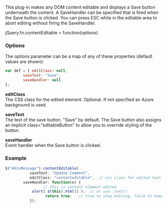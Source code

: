 ﻿This plug-in makes any DOM content editable and displays a Save button underneath the content. A SaveHandler can be specified that is fired when the Save button is clicked. You can press ESC while in the editable area to abort editing without firing the SaveHandler.<div class="syntaxbox">jQuery.fn.contentEditable = function(options)</div>### OptionsThe options parameter can be a map of any of these properties (default values are shown):```javascriptvar def = { editClass: null,        saveText: "Save",        saveHandler: null};```**editClass**  The CSS class for the edited element. Optional. If not specified an Azure background is used.**saveText**  The text of the save button. "Save" by default. The Save button also assigns an implicit class="editableButton" to allow you to override styling of the button.**saveHandler**  Event handler when the Save button is clicked.### Example```javascript$("#divMessage").contentEditable(            saveText: "Update Comment",           editClass: "contenteditable",  // css class for edited text		saveHandler: function(e) {                 // this is content element edited			alert( $(this).html() );  // or use .text()                  return true;   // true to stop editing, false to keep editing           });```